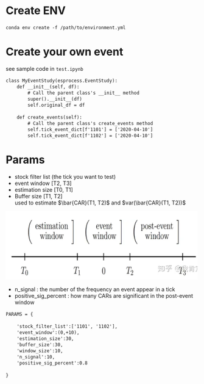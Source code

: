 # Create ENV
```
conda env create -f /path/to/environment.yml
```

# Create your own event
see sample code in ```test.ipynb```
```
class MyEventStudy(esprocess.EventStudy):
    def __init__(self, df):
        # Call the parent class's __init__ method
        super().__init__(df)
        self.original_df = df

    def create_events(self):
        # Call the parent class's create_events method
        self.tick_event_dict[f'1101'] = ['2020-04-10']
        self.tick_event_dict[f'1102'] = ['2020-04-10']
```

# Params
- stock filter list (the tick you want to test)
- event window [T2, T3]
- estimation size [T0, T1]
- Buffer size [T1, T2]<br>
    used to estimate $\bar{CAR}(T1, T2)$ and $var(\bar{CAR}(T1, T2))$

![fig4](../1223/img/fig4.png)

- n_signal : the number of the frequency an event appear in a tick
- positive_sig_percent : how many CARs are significant in the post-event window
```
PARAMS = {
    
    'stock_filter_list':['1101', '1102'],
    'event_window':(0,+10),
    'estimation_size':30,
    'buffer_size':30,
    'window_size':10,
    'n_signal':10,
    'positive_sig_percent':0.8

}
```
